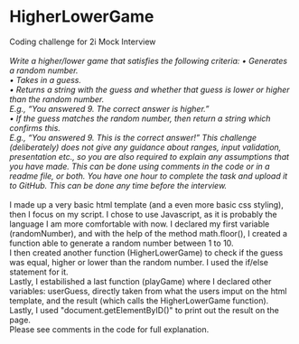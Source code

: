 # HigherLowerGame
Coding challenge for 2i Mock Interview
<br>
<br>
<i> Write a higher/lower game that satisfies the following criteria: 
• Generates a random number. <br>
• Takes in a guess. <br>
• Returns a string with the guess and whether that guess is lower or higher than the random number. <br>
E.g., “You answered 9. The correct answer is higher.” <br>
• If the guess matches the random number, then return a string which confirms this. <br>
E.g., “You answered 9. This is the correct answer!” This challenge (deliberately) does not give any guidance about ranges, input validation, presentation etc., so you are also required to explain any assumptions that you have made. This can be done using comments in the code or in a readme file, or both. You have one hour to complete the task and upload it to GitHub. This can be done any time before the interview. </i>
<br>
<br>
I made up a very basic html template (and a even more basic css styling), then I focus on my script. I chose to use Javascript, as it is probably the language I am more comfortable with now. I declared my first variable (randomNumber), and with the help of the method math.floor(), I created a function able to generate a random number between 1 to 10. <br>
I then created another function (HigherLowerGame) to check if the guess was equal, higher or lower than the random number. I used the if/else statement for it. <br>
Lastly, I estabilished a last function (playGame) where I declared other variables: userGuess, directly taken from what the users imput on the html template, and the result (which calls the HigherLowerGame function). <br>
Lastly, I used "document.getElementByID()" to print out the result on the page.<br>
Please see comments in the code for full explanation.
